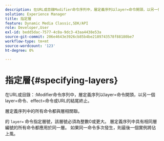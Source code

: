 ```yaml
---
description: 在URL或目錄Modifier命令序列中，層定義序列以layer=命令開頭，以另一個layer=命令、effect=命令或URL的結尾終止。
solution: Experience Manager
title: 指定層
feature: Dynamic Media Classic,SDK/API
role: Developer,User
exl-id: bedd5dac-7577-4c8a-9dc3-43aa4438e53a
source-git-commit: 206e4643e3926cb85b4be2189743578f88180be7
workflow-type: tm+mt
source-wordcount: '123'
ht-degree: 0%

---
```


# 指定層{#specifying-layers}

在URL或目錄：:Modifier命令序列中，層定義序列以layer=命令開頭，以另一個layer=命令、effect=命令或URL的結尾終止。

層定義序列中的所有命令都與層相關聯。

的 `layer=` 命令指定層號，該層號必須為整數0或更大。 層定義序列中具有相同層編號的所有命令都應用於同一層。 如果同一命令多次發生，則最後一個實例將佔上風。
